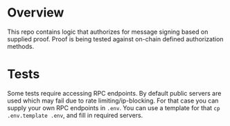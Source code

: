 # Overview

This repo contains logic that authorizes for message signing based on supplied proof. Proof is being tested against on-chain 
defined authorization methods. 

# Tests

Some tests require accessing RPC endpoints. By default public servers are used which may fail due to rate
limiting/ip-blocking.
For that case you can supply your own RPC endpoints in `.env`. You can use a template for that `cp .env.template .env`,
and
fill in required servers.